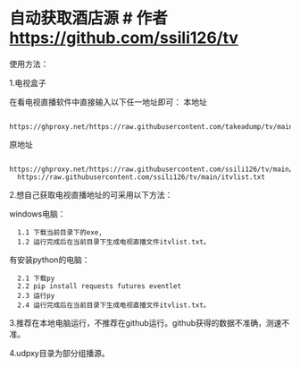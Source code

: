 # 自动获取酒店源  # 作者 https://github.com/ssili126/tv


使用方法：

1.电视盒子

  在看电视直播软件中直接输入以下任一地址即可：
  本地址
  
      https://ghproxy.net/https://raw.githubusercontent.com/takeadump/tv/main/itvlist.txt
  原地址
  
      https://ghproxy.net/https://raw.githubusercontent.com/ssili126/tv/main/itvlist.txt
      https://raw.githubusercontent.com/ssili126/tv/main/itvlist.txt
  
2.想自己获取电视直播地址的可采用以下方法：

  windows电脑：
  
      1.1 下载当前目录下的exe,
      1.2 运行完成后在当前目录下生成电视直播文件itvlist.txt。
  
  有安装python的电脑：
  
      2.1 下载py
      2.2 pip install requests futures eventlet
      2.3 运行py
      2.4 运行完成后在当前目录下生成电视直播文件itvlist.txt。

  
3.推荐在本地电脑运行，不推荐在github运行。github获得的数据不准确，测速不准。

4.udpxy目录为部分组播源。

